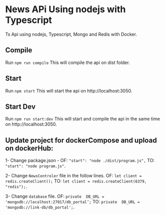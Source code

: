 # News APi Using nodejs with Typescript

Ts Api using nodejs, Typescript, Mongo and Redis with Docker.   

## Compile 

Run `npm run compile` This will compile the api on dist folder.

## Start

Run `npm start` This will start the api on http://localhost:3050.

## Start Dev

Run `npm run start:dev` This will start and compile the api in the same time on http://localhost:3050.

## Update project for dockerCompose and upload on dockerHub:

1- Change package.json - OF: `"start": "node ./dist/program.js",` TO: `"start": "node program.js"`.

2- Change `NewsControler` file in  the follow lines. OF: `let client = redis.createClient();` TO: `let client = redis.createClient(6379, "redis");`.

3- Change `database` file. OF: 
`private  DB_URL = 'mongodb://localhost:27017/db_portal’;`  TO: `private  DB_URL = 'mongodb://link-db/db_portal';`.
